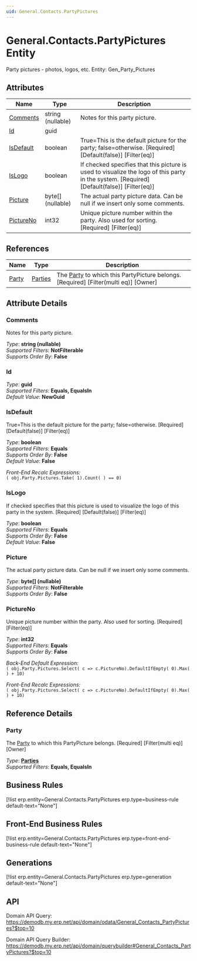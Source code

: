 ```yaml
---
uid: General.Contacts.PartyPictures
---
```

# General.Contacts.PartyPictures Entity

Party pictures - photos, logos, etc. Entity: Gen_Party_Pictures

## Attributes

| Name | Type | Description |
| ---- | ---- | --- |
| [Comments](General.Contacts.PartyPictures.md#comments) | string (nullable) | Notes for this party picture. 
| [Id](General.Contacts.PartyPictures.md#id) | guid |  
| [IsDefault](General.Contacts.PartyPictures.md#isdefault) | boolean | True=This is the default picture for the party; false=otherwise. [Required] [Default(false)] [Filter(eq)] 
| [IsLogo](General.Contacts.PartyPictures.md#islogo) | boolean | If checked specifies that this picture is used to visualize the logo of this party in the system. [Required] [Default(false)] [Filter(eq)] 
| [Picture](General.Contacts.PartyPictures.md#picture) | byte[] (nullable) | The actual party picture data. Can be null if we insert only some comments. 
| [PictureNo](General.Contacts.PartyPictures.md#pictureno) | int32 | Unique picture number within the party. Also used for sorting. [Required] [Filter(eq)] 

## References

| Name | Type | Description |
| ---- | ---- | --- |
| [Party](General.Contacts.PartyPictures.md#party) | [Parties](General.Contacts.Parties.md) | The [Party](General.Contacts.PartyPictures.md#party) to which this PartyPicture belongs. [Required] [Filter(multi eq)] [Owner] |


## Attribute Details

### Comments

Notes for this party picture.

_Type_: **string (nullable)**  
_Supported Filters_: **NotFilterable**  
_Supports Order By_: **False**  

### Id

_Type_: **guid**  
_Supported Filters_: **Equals, EqualsIn**  
_Default Value_: **NewGuid**  

### IsDefault

True=This is the default picture for the party; false=otherwise. [Required] [Default(false)] [Filter(eq)]

_Type_: **boolean**  
_Supported Filters_: **Equals**  
_Supports Order By_: **False**  
_Default Value_: **False**  

_Front-End Recalc Expressions:_  
`( obj.Party.Pictures.Take( 1).Count( ) == 0)`
### IsLogo

If checked specifies that this picture is used to visualize the logo of this party in the system. [Required] [Default(false)] [Filter(eq)]

_Type_: **boolean**  
_Supported Filters_: **Equals**  
_Supports Order By_: **False**  
_Default Value_: **False**  

### Picture

The actual party picture data. Can be null if we insert only some comments.

_Type_: **byte[] (nullable)**  
_Supported Filters_: **NotFilterable**  
_Supports Order By_: **False**  

### PictureNo

Unique picture number within the party. Also used for sorting. [Required] [Filter(eq)]

_Type_: **int32**  
_Supported Filters_: **Equals**  
_Supports Order By_: **False**  

_Back-End Default Expression:_  
`( obj.Party.Pictures.Select( c => c.PictureNo).DefaultIfEmpty( 0).Max( ) + 10)`

_Front-End Recalc Expressions:_  
`( obj.Party.Pictures.Select( c => c.PictureNo).DefaultIfEmpty( 0).Max( ) + 10)`

## Reference Details

### Party

The [Party](General.Contacts.PartyPictures.md#party) to which this PartyPicture belongs. [Required] [Filter(multi eq)] [Owner]

_Type_: **[Parties](General.Contacts.Parties.md)**  
_Supported Filters_: **Equals, EqualsIn**  



## Business Rules

[!list erp.entity=General.Contacts.PartyPictures erp.type=business-rule default-text="None"]

## Front-End Business Rules

[!list erp.entity=General.Contacts.PartyPictures erp.type=front-end-business-rule default-text="None"]

## Generations

[!list erp.entity=General.Contacts.PartyPictures erp.type=generation default-text="None"]

## API

Domain API Query:
<https://demodb.my.erp.net/api/domain/odata/General_Contacts_PartyPictures?$top=10>

Domain API Query Builder:
<https://demodb.my.erp.net/api/domain/querybuilder#General_Contacts_PartyPictures?$top=10>

